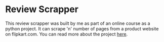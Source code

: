 # Review Scrapper

This review scrapper was built by me as part of an online course as a python project. It can scrape 'n' number of pages from a product website on flipkart.com. You can read more about the project [here](https://tejasmohanayyar.github.io/review-scrapper).
